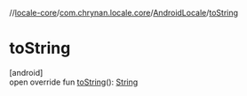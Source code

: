 //[locale-core](../../../index.md)/[com.chrynan.locale.core](../index.md)/[AndroidLocale](index.md)/[toString](to-string.md)

# toString

[android]\
open override fun [toString](to-string.md)(): [String](https://kotlinlang.org/api/latest/jvm/stdlib/kotlin/-string/index.html)
